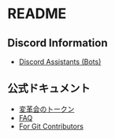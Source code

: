 # README

## Discord Information
* [Discord Assistants (Bots)](discord.md)

## 公式ドキュメント
* [変革会のトークン](henkaku-token-ja.md)
* [FAQ](faq-ja.md)
* [For Git Contributors](git-contribute-ja.md)
